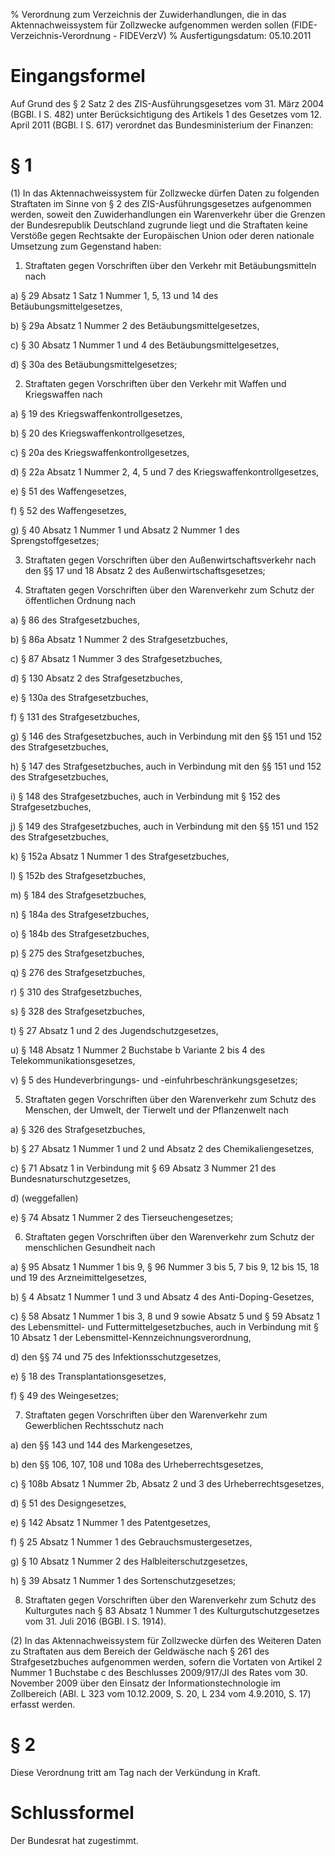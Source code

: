 % Verordnung zum Verzeichnis der Zuwiderhandlungen, die in das Aktennachweissystem für Zollzwecke aufgenommen werden sollen  (FIDE-Verzeichnis-Verordnung - FIDEVerzV)
% Ausfertigungsdatum: 05.10.2011
 
# Eingangsformel

Auf Grund des § 2 Satz 2 des ZIS-Ausführungsgesetzes vom 31. März 2004 (BGBl. I S. 482) unter Berücksichtigung des Artikels 1 des Gesetzes vom 12. April 2011 (BGBl. I S. 617) verordnet das Bundesministerium der Finanzen:

# § 1

(1) In das Aktennachweissystem für Zollzwecke dürfen Daten zu folgenden Straftaten im Sinne von § 2 des ZIS-Ausführungsgesetzes aufgenommen werden, soweit den Zuwiderhandlungen ein Warenverkehr über die Grenzen der Bundesrepublik Deutschland zugrunde liegt und die Straftaten keine Verstöße gegen Rechtsakte der Europäischen Union oder deren nationale Umsetzung zum Gegenstand haben:

1. Straftaten gegen Vorschriften über den Verkehr mit Betäubungsmitteln nach

a) § 29 Absatz 1 Satz 1 Nummer 1, 5, 13 und 14 des Betäubungsmittelgesetzes,

b) § 29a Absatz 1 Nummer 2 des Betäubungsmittelgesetzes,

c) § 30 Absatz 1 Nummer 1 und 4 des Betäubungsmittelgesetzes,

d) § 30a des Betäubungsmittelgesetzes;

2. Straftaten gegen Vorschriften über den Verkehr mit Waffen und Kriegswaffen nach

a) § 19 des Kriegswaffenkontrollgesetzes,

b) § 20 des Kriegswaffenkontrollgesetzes,

c) § 20a des Kriegswaffenkontrollgesetzes,

d) § 22a Absatz 1 Nummer 2, 4, 5 und 7 des Kriegswaffenkontrollgesetzes,

e) § 51 des Waffengesetzes,

f) § 52 des Waffengesetzes,

g) § 40 Absatz 1 Nummer 1 und Absatz 2 Nummer 1 des Sprengstoffgesetzes;

3. Straftaten gegen Vorschriften über den Außenwirtschaftsverkehr nach den §§ 17 und 18 Absatz 2 des Außenwirtschaftsgesetzes;

4. Straftaten gegen Vorschriften über den Warenverkehr zum Schutz der öffentlichen Ordnung nach

a) § 86 des Strafgesetzbuches,

b) § 86a Absatz 1 Nummer 2 des Strafgesetzbuches,

c) § 87 Absatz 1 Nummer 3 des Strafgesetzbuches,

d) § 130 Absatz 2 des Strafgesetzbuches,

e) § 130a des Strafgesetzbuches,

f) § 131 des Strafgesetzbuches,

g) § 146 des Strafgesetzbuches, auch in Verbindung mit den §§ 151 und 152 des Strafgesetzbuches,

h) § 147 des Strafgesetzbuches, auch in Verbindung mit den §§ 151 und 152 des Strafgesetzbuches,

i) § 148 des Strafgesetzbuches, auch in Verbindung mit § 152 des Strafgesetzbuches,

j) § 149 des Strafgesetzbuches, auch in Verbindung mit den §§ 151 und 152 des Strafgesetzbuches,

k) § 152a Absatz 1 Nummer 1 des Strafgesetzbuches,

l) § 152b des Strafgesetzbuches,

m) § 184 des Strafgesetzbuches,

n) § 184a des Strafgesetzbuches,

o) § 184b des Strafgesetzbuches,

p) § 275 des Strafgesetzbuches,

q) § 276 des Strafgesetzbuches,

r) § 310 des Strafgesetzbuches,

s) § 328 des Strafgesetzbuches,

t) § 27 Absatz 1 und 2 des Jugendschutzgesetzes,

u) § 148 Absatz 1 Nummer 2 Buchstabe b Variante 2 bis 4 des Telekommunikationsgesetzes,

v) § 5 des Hundeverbringungs- und -einfuhrbeschränkungsgesetzes;

5. Straftaten gegen Vorschriften über den Warenverkehr zum Schutz des Menschen, der Umwelt, der Tierwelt und der Pflanzenwelt nach

a) § 326 des Strafgesetzbuches,

b) § 27 Absatz 1 Nummer 1 und 2 und Absatz 2 des Chemikaliengesetzes,

c) § 71 Absatz 1 in Verbindung mit § 69 Absatz 3 Nummer 21 des Bundesnaturschutzgesetzes,

d) (weggefallen)

e) § 74 Absatz 1 Nummer 2 des Tierseuchengesetzes;

6. Straftaten gegen Vorschriften über den Warenverkehr zum Schutz der menschlichen Gesundheit nach

a) § 95 Absatz 1 Nummer 1 bis 9, § 96 Nummer 3 bis 5, 7 bis 9, 12 bis 15, 18 und 19 des Arzneimittelgesetzes,

b) § 4 Absatz 1 Nummer 1 und 3 und Absatz 4 des Anti-Doping-Gesetzes,

c) § 58 Absatz 1 Nummer 1 bis 3, 8 und 9 sowie Absatz 5 und § 59 Absatz 1 des Lebensmittel- und Futtermittelgesetzbuches, auch in Verbindung mit § 10 Absatz 1 der Lebensmittel-Kennzeichnungsverordnung,

d) den §§ 74 und 75 des Infektionsschutzgesetzes,

e) § 18 des Transplantationsgesetzes,

f) § 49 des Weingesetzes;

7. Straftaten gegen Vorschriften über den Warenverkehr zum Gewerblichen Rechtsschutz nach

a) den §§ 143 und 144 des Markengesetzes,

b) den §§ 106, 107, 108 und 108a des Urheberrechtsgesetzes,

c) § 108b Absatz 1 Nummer 2b, Absatz 2 und 3 des Urheberrechtsgesetzes,

d) § 51 des Designgesetzes,

e) § 142 Absatz 1 Nummer 1 des Patentgesetzes,

f) § 25 Absatz 1 Nummer 1 des Gebrauchsmustergesetzes,

g) § 10 Absatz 1 Nummer 2 des Halbleiterschutzgesetzes,

h) § 39 Absatz 1 Nummer 1 des Sortenschutzgesetzes;

8. Straftaten gegen Vorschriften über den Warenverkehr zum Schutz des Kulturgutes nach § 83 Absatz 1 Nummer 1 des Kulturgutschutzgesetzes vom 31. Juli 2016 (BGBl. I S. 1914).

(2) In das Aktennachweissystem für Zollzwecke dürfen des Weiteren Daten zu Straftaten aus dem Bereich der Geldwäsche nach § 261 des Strafgesetzbuches aufgenommen werden, sofern die Vortaten von Artikel 2 Nummer 1 Buchstabe c des Beschlusses 2009/917/JI des Rates vom 30. November 2009 über den Einsatz der Informationstechnologie im Zollbereich (ABl. L 323 vom 10.12.2009, S. 20, L 234 vom 4.9.2010, S. 17) erfasst werden.

# § 2

Diese Verordnung tritt am Tag nach der Verkündung in Kraft.

# Schlussformel

Der Bundesrat hat zugestimmt.
